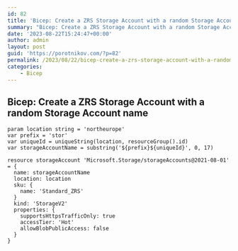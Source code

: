 ```yaml
---
id: 82
title: 'Bicep: Create a ZRS Storage Account with a random Storage Account name'
summary: "Bicep: Create a ZRS Storage Account with a random Storage Account name"
date: '2023-08-22T15:24:47+00:00'
author: admin
layout: post
guid: 'https://porotnikov.com/?p=82'
permalink: /2023/08/22/bicep-create-a-zrs-storage-account-with-a-random-storage-account-name/
categories:
    - Bicep
---
```


## Bicep: Create a ZRS Storage Account with a random Storage Account name

```bicep
param location string = 'northeurope'
var prefix = 'stor'
var uniqueId = uniqueString(location, resourceGroup().id)
var storageAccountName = substring('${prefix}${uniqueId}', 0, 17)

resource storageAccount 'Microsoft.Storage/storageAccounts@2021-08-01' = {
  name: storageAccountName
  location: location
  sku: {
    name: 'Standard_ZRS'
  }
  kind: 'StorageV2'
  properties: {
    supportsHttpsTrafficOnly: true
    accessTier: 'Hot'
    allowBlobPublicAccess: false
  }
}
```
